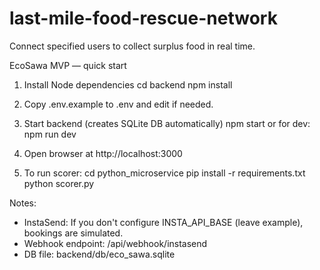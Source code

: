 # last-mile-food-rescue-network
Connect specified users to collect surplus food in real time.

EcoSawa MVP — quick start

1) Install Node dependencies
  cd backend
  npm install

2) Copy .env.example to .env and edit if needed.

3) Start backend (creates SQLite DB automatically)
  npm start
  or for dev:
  npm run dev

4) Open browser at http://localhost:3000

5) To run scorer:
  cd python_microservice
  pip install -r requirements.txt
  python scorer.py

Notes:
- InstaSend: If you don't configure INSTA_API_BASE (leave example), bookings are simulated.
- Webhook endpoint: /api/webhook/instasend
- DB file: backend/db/eco_sawa.sqlite
